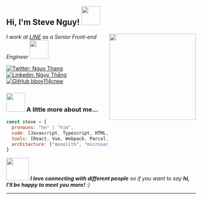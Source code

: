 <h2> Hi, I'm Steve Nguy! <img src="https://media.giphy.com/media/Y4ak9Ki2GZCbJxAnJD/giphy.gif" width="50"></h2>
<img align='right' src="https://media.giphy.com/media/ieyl9zmCjO4b4t6qoY/giphy.gif" width="230">
<p><em>I work at <a href="https://line.me/en/">LINE</a> as a Senior Front-end Engineer <img src="https://media.giphy.com/media/xT39Dnsl5ONNNLWUqk/giphy.gif" width="50"></br>
</em></p>

[![Twitter: Nguy Thang](https://img.shields.io/twitter/follow/nguythang1?style=social)](https://twitter.com/nguythang1)
[![Linkedin: Ngụy Thắng](https://img.shields.io/badge/-nguythang312-blue?style=flat-square&logo=Linkedin&logoColor=white&link=https://www.linkedin.com/in/nguythang312/)](https://www.linkedin.com/in/nguythang312/)
[![GitHub bboy114crew](https://img.shields.io/github/followers/bboy114crew?label=follow&style=social)](https://github.com/bboy114crew)


### <img src="https://media.giphy.com/media/VgCDAzcKvsR6OM0uWg/giphy.gif" width="50"> A little more about me...  

```javascript
const steve = {
  pronouns: "he" | "him",
  code: [Javascript, Typescript, HTML, CSS, Python, Java, C#, C],
  tools: [React, Vue, Webpack, Parcel, Gulp, Node, Storybook, Docker, Kubernetes, Drone CI, Argo CD],
  architecture: ["monolith", "microservices", "microfrontend", "monorepo"]
}
```

<img src="https://media.giphy.com/media/LnQjpWaON8nhr21vNW/giphy.gif" width="60"> <em><b>I love connecting with different people</b> so if you want to say <b>hi, I'll be happy to meet you more!</b> :)</em>

---
